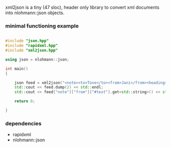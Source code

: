 xml2json is a tiny (47 sloc), header only library to convert xml documents into nlohmann::json objects.

### minimal functioning example

```c++

#include "json.hpp"
#include "rapidxml.hpp"
#include "xml2json.hpp"

using json = nlohmann::json;

int main()
{

	json feed = xml2json("<note><to>Tove</to><from>Jani</from><heading>Reminder</heading><body>Don't forget me this weekend!</body></note>");
	std::cout << feed.dump(2) << std::endl;
	std::cout << feed["note"]["from"]["#text"].get<std::string>() << std::endl;

	return 0;

}

```

### dependencies

- rapidxml
- nlohmann::json
